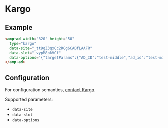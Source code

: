 <!---
Copyright 2016 The AMP HTML Authors. All Rights Reserved.

Licensed under the Apache License, Version 2.0 (the "License");
you may not use this file except in compliance with the License.
You may obtain a copy of the License at

      http://www.apache.org/licenses/LICENSE-2.0

Unless required by applicable law or agreed to in writing, software
distributed under the License is distributed on an "AS-IS" BASIS,
WITHOUT WARRANTIES OR CONDITIONS OF ANY KIND, either express or implied.
See the License for the specific language governing permissions and
limitations under the License.
-->

# Kargo

## Example

```html
<amp-ad width="320" height="50"
  type="kargo"
  data-site="_tt9gZ3qxCc2RCg6CADfLAAFR"
  data-slot="_vypM8bkVCf"
  data-options='{"targetParams":{"AD_ID":"test-middle","ad_id":"test-middle"}}'>
</amp-ad>
```

## Configuration

For configuration semantics, [contact Kargo](http://www.kargo.com/contact/).

Supported parameters:

- `data-site`
- `data-slot`
- `data-options`
